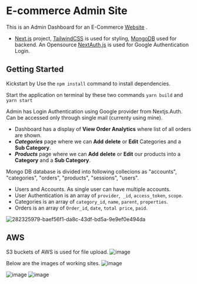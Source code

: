 # E-commerce Admin Site

This is an Admin Dashboard for an E-Commerce [Website](https://github.com/p-H-7/Customer-FrontEnd/edit/main/README.md) .

* [Next.js](https://nextjs.org/) project, [TailwindCSS](https://tailwindcss.com/) is used for styling, [MongoDB](https://www.mongodb.com/) used for backend. An Opensource [NextAuth,js](https://next-auth.js.org/) is used for Google Authentication Login.

## Getting Started
Kickstart by 
Use the `npm install` command to install dependencies.

Start the application on terminal by these two commands `yarn build` and `yarn start`

Admin has Login Authentication using Google provider from Nextjs.Auth. Can be accessed only through single mail (currenty using mine).
*  Dashboard has a display of **View Order Analytics** where list of all orders are shown.
*  ***Categories*** page where we can **Add** **delete** or **Edit** Categories and a **Sub Category**.
*  ***Products*** page where we can **Add** **delete** or **Edit** our products into a **Category** and a **Sub Category**.


Mongo DB database is divided into following collecions as "accounts", "categories", "orders", "products", "sessions", "users".
* Users and Accounts. As single user can have multiple accounts.
* User Authentication is an array of `provider`,` _id`, `access_token`, `scope`.
* Categories is an array of `category_id`, `name`, `parent`, `properties`.
* Orders is an array of `Order_id`, `date`, `total price`, `paid`.

![282325979-baef56f1-da8c-43df-bd5a-9e9ef0e494da](https://github.com/p-H-7/E-Commerce-Admin/assets/82563863/b70380b4-3c38-4633-94e0-4491c0ae2e88)


## AWS 
S3 buckets of AWS is used for file upload.
![image](https://github.com/p-H-7/E-Commerce-Admin/assets/82563863/40609a7e-f5c3-407e-b452-3dbb9de6ba37)


Below are the images of working sites.
![image](https://github.com/p-H-7/E-Commerce-Admin/assets/82563863/0cd6dc19-60da-4645-afc7-3a892594dde5)

![image](https://github.com/p-H-7/E-Commerce-Admin/assets/82563863/633674a1-6dbc-4e1c-9a76-f5a467822ef2)
![image](https://github.com/p-H-7/E-Commerce-Admin/assets/82563863/c52f8cc1-7e94-462a-abd2-2fffc5043613)
